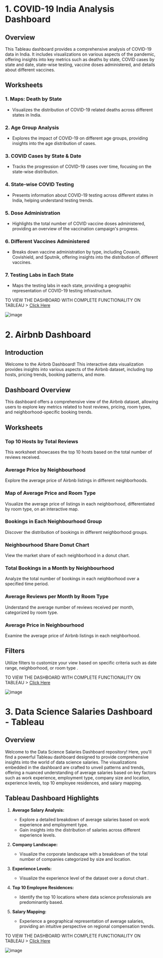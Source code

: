 # 1. COVID-19 India Analysis Dashboard

## Overview
This Tableau dashboard provides a comprehensive analysis of COVID-19 data in India. It includes visualizations on various aspects of the pandemic, offering insights into key metrics such as deaths by state, COVID cases by state and date, state-wise testing, vaccine doses administered, and details about different vaccines.

## Worksheets

### 1. Maps: Death by State
- Visualizes the distribution of COVID-19 related deaths across different states in India.
  
### 2. Age Group Analysis
- Explores the impact of COVID-19 on different age groups, providing insights into the age distribution of cases.

### 3. COVID Cases by State & Date
- Tracks the progression of COVID-19 cases over time, focusing on the state-wise distribution.

### 4. State-wise COVID Testing
- Presents information about COVID-19 testing across different states in India, helping understand testing trends.

### 5. Dose Administration
- Highlights the total number of COVID vaccine doses administered, providing an overview of the vaccination campaign's progress.

### 6. Different Vaccines Administered
- Breaks down vaccine administration by type, including Covaxin, Covishield, and Sputnik, offering insights into the distribution of different vaccines.

### 7. Testing Labs in Each State
- Maps the testing labs in each state, providing a geographic representation of COVID-19 testing infrastructure.

TO  VIEW  THE  DASHBOARD  WITH  COMPLETE  FUNCTIONALITY ON  TABLEAU  > [ Click Here ](https://public.tableau.com/app/profile/vinyas.shetty6753/viz/Covid-19India_17053238328690/Dashboard1)

![image](https://github.com/vinyaas/Tableau-Projects/assets/124361378/3cee29dc-8b4b-4745-bc69-ae81bc186a4c)


# 2. Airbnb Dashboard

## Introduction
Welcome to the Airbnb Dashboard! This interactive data visualization provides insights into various aspects of the Airbnb dataset, including top hosts, pricing trends, booking patterns, and more.

## Dashboard Overview
This dashboard offers a comprehensive view of the Airbnb dataset, allowing users to explore key metrics related to host reviews, pricing, room types, and neighborhood-specific booking trends.

## Worksheets

### Top 10 Hosts by Total Reviews
This worksheet showcases the top 10 hosts based on the total number of reviews received.

### Average Price by Neighbourhood
Explore the average price of Airbnb listings in different neighborhoods.

### Map of Average Price and Room Type
Visualize the average price of listings in each neighborhood, differentiated by room type, on an interactive map.

### Bookings in Each Neighbourhood Group
Discover the distribution of bookings in different neighborhood groups.

### Neighbourhood Share Donut Chart
View the market share of each neighborhood in a donut chart.

### Total Bookings in a Month by Neighbourhood
Analyze the total number of bookings in each neighborhood over a specified time period.

### Average Reviews per Month by Room Type
Understand the average number of reviews received per month, categorized by room type.

### Average Price in Neighbourhood
Examine the average price of Airbnb listings in each neighborhood.

## Filters
Utilize filters to customize your view based on specific criteria such as date range, neighborhood, or room type .

TO  VIEW  THE  DASHBOARD  WITH  COMPLETE  FUNCTIONALITY ON  TABLEAU  > [ Click Here ](https://public.tableau.com/app/profile/vinyas.shetty6753/viz/AirbnbDashboard_17055778312050/Dashboard1?publish=yes)

![image](https://github.com/vinyaas/Tableau-Projects/assets/124361378/3d819c34-f0e1-4622-90b0-18f0c0596481)


# 3. Data Science Salaries Dashboard - Tableau

## Overview

Welcome to the Data Science Salaries Dashboard repository! Here, you'll find a powerful Tableau dashboard designed to provide comprehensive insights into the world of data science salaries. The visualizations embedded in the dashboard are crafted to unveil patterns and trends, offering a nuanced understanding of average salaries based on key factors such as work experience, employment type, company size and location, experience levels, top 10 employee residences, and salary mapping.

## Tableau Dashboard Highlights

1. **Average Salary Analysis:**
   - Explore a detailed breakdown of average salaries based on work experience and employment type.
   - Gain insights into the distribution of salaries across different experience levels.

2. **Company Landscape:**
   - Visualize the corporate landscape with a breakdown of the total number of companies categorized by size and location.

3. **Experience Levels:**
   - Visualize the experience level of the dataset over a donut chart .

4. **Top 10 Employee Residences:**
   - Identify the top 10 locations where data science professionals are predominantly based.

5. **Salary Mapping:**
   - Experience a geographical representation of average salaries, providing an intuitive perspective on regional compensation trends.

TO  VIEW  THE  DASHBOARD  WITH  COMPLETE  FUNCTIONALITY ON  TABLEAU  > [ Click Here ](https://public.tableau.com/app/profile/vinyas.shetty6753/viz/DataSciencesalaries_17052074151100/DataSciencejobsalaries?publish=yes)

![image](https://github.com/vinyaas/Tableau-Projects/assets/124361378/0da33846-f637-48d8-a893-1bb74f56d06e)
